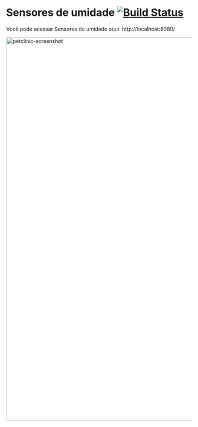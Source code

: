# Sensores de umidade [![Build Status](https://travis-ci.org/trabalho-sensores-de-umidade/SensoresDeUmidade.svg?branch=master)](https://travis-ci.org/trabalho-sensores-de-umidade/SensoresDeUmidade)

Você pode acessar Sensores de umidade aqui: http://localhost:8080/

<img width="1042" alt="petclinic-screenshot" src="">

